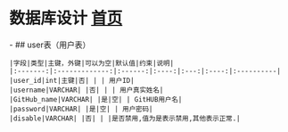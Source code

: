 # 数据库设计 [首页](README.md)

<div id="USERS"></div>
- ## user表（用户表）

    |字段|类型|主键，外键|可以为空|默认值|约束|说明|
    |:-------:|:-------------:|:------:|:----:|:---:|:----:|:----------|
    |user_id|int|主键|否| | | 用户ID|
    |username|VARCHAR| |否| | | 用户真实姓名|
    |GitHub_name|VARCHAR| |是|空| | GitHUB用户名|
    |password|VARCHAR| |是|空| | 用户密码|
    |disable|VARCHAR| |否| | |是否禁用,值为是表示禁用,其他表示正常.|


